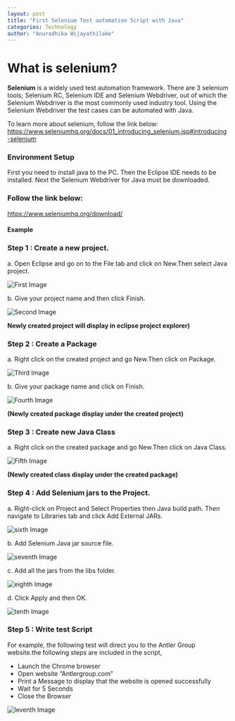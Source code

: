 ```yaml
---
layout: post
title: "First Selenium Test automation Script with Java"
categories: Technology
author: "Anuradhika Wijayathilake"
---
```


# What is selenium?

**Selenium** is a widely used test automation framework. There are 3 selenium tools; Selenium RC,
Selenium IDE and Selenium Webdriver, out of which the Selenium Webdriver is the most commonly used
industry tool. Using the Selenium Webdriver the test cases can be automated with Java.

To learn more about selenium, follow the link below:
<https://www.seleniumhq.org/docs/01_introducing_selenium.jsp#introducing-selenium>

### Environment Setup

First you need to install java to the PC.
Then the Eclipse IDE needs to be installed. Next the Selenium Webdriver for Java must be downloaded.

### Follow the link below:
<https://www.seleniumhq.org/download/>

#### Example

### Step 1 : Create a new project.

a. Open Eclipse and go on to the File tab and click on New.Then select Java project.

 ![First Image](https://github.com/aviorsys/aviorsys.github.io/raw/master/images/1.JPG)

 b. Give your project name and then click Finish.

  ![Second Image](https://github.com/aviorsys/aviorsys.github.io/raw/master/images/2.JPG)

**Newly created project will display in eclipse project explorer)**


###  Step 2 : Create a Package

a. Right click on the created project and go New.Then click on Package.

![Third Image](https://github.com/aviorsys/aviorsys.github.io/raw/master/images/3.JPG)


b.
Give your package name and click on Finish.

![Fourth Image](https://github.com/aviorsys/aviorsys.github.io/raw/master/images/4.JPG)

**(Newly created package display under the created project)**

### Step 3 : Create new Java Class

a. Right click on the created package and go New.Then click on Java Class.

![Fifth Image](https://github.com/aviorsys/aviorsys.github.io/raw/master/images/5.JPG)

**(Newly created class display under the created package)**

### Step 4 : Add Selenium jars to the Project.

a. Right-click on Project and Select Properties then Java build path. Then navigate to Libraries tab and
click Add External JARs.

![sixth Image](https://github.com/aviorsys/aviorsys.github.io/raw/master/images/6.JPG)

b. Add Selenium Java jar source file.

![seventh Image](https://github.com/aviorsys/aviorsys.github.io/raw/master/images/7.JPG)

c. Add all the jars from the libs folder.

![eighth Image](https://github.com/aviorsys/aviorsys.github.io/raw/master/images/8.JPG)

d. Click Apply and then OK.

![tenth Image](https://github.com/aviorsys/aviorsys.github.io/raw/master/images/10.JPG)

### Step 5 : Write test Script

For example, the following test will direct you to the Antler Group website.the following steps are included
in the script,

- Launch the Chrome browser
- Open website “Antlergroup.com”
- Print a Message to display that the website is opened successfully
- Wait for 5 Seconds
- Close the Browser

![leventh Image](https://github.com/aviorsys/aviorsys.github.io/raw/master/images/11.JPG)












